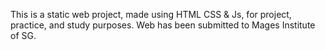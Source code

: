 This is a static web project, made using HTML CSS & Js, for project, practice, and study purposes. Web has been submitted to Mages Institute of SG.
